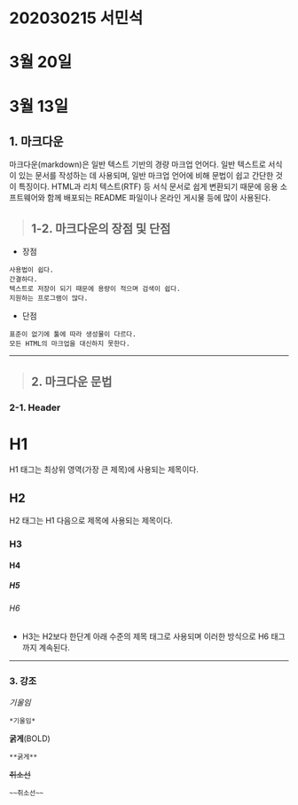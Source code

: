 # 202030215 서민석

# 3월 20일

# 3월 13일
## 1. 마크다운

마크다운(markdown)은 일반 텍스트 기반의 경량 마크업 언어다. 일반 텍스트로 서식이 있는 문서를 작성하는 데 사용되며, 일반 마크업 언어에 비해 문법이 쉽고 간단한 것이 특징이다. HTML과 리치 텍스트(RTF) 등 서식 문서로 쉽게 변환되기 때문에 응용 소프트웨어와 함께 배포되는 README 파일이나 온라인 게시물 등에 많이 사용된다.
<br>
> ## 1-2. 마크다운의 장점 및 단점
* 장점
```
사용법이 쉽다.
간결하다.
텍스트로 저장이 되기 때문에 용량이 적으며 검색이 쉽다.
지원하는 프로그램이 많다.
```
* 단점
```
표준이 없기에 툴에 따라 생성물이 다르다.
모든 HTML의 마크업을 대신하지 못한다.
```
***
> ## 2. 마크다운 문법
### 2-1. Header
# H1<br>
H1 태그는 최상위 영역(가장 큰 제목)에 사용되는 제목이다.
## H2<br>
H2 태그는 H1 다음으로 제목에 사용되는 제목이다.
### H3

#### H4
##### H5
###### H6
* H3는 H2보다 한단계 아래 수준의 제목 태그로 사용되며 이러한 방식으로 H6 태그까지 계속된다.
***
### 3. 강조
*기울임*
```
*기울임*
```
**굵게**(BOLD)
```
**굵게**
```
~~취소선~~
```
~~취소선~~
```
